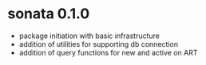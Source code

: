 # sonata 0.1.0

* package initiation with basic infrastructure
* addition of utilities for supporting db connection
* addition of query functions for new and active on ART
